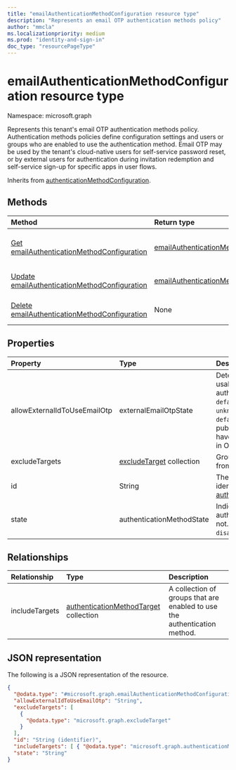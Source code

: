 ```yaml
---
title: "emailAuthenticationMethodConfiguration resource type"
description: "Represents an email OTP authentication methods policy"
author: "mmcla"
ms.localizationpriority: medium
ms.prod: "identity-and-sign-in"
doc_type: "resourcePageType"
---
```


# emailAuthenticationMethodConfiguration resource type

Namespace: microsoft.graph

Represents this tenant's email OTP authentication methods policy. Authentication methods policies define configuration settings and users or groups who are enabled to use the authentication method. Email OTP may be used by the tenant's cloud-native users for self-service password reset, or by external users for authentication during invitation redemption and self-service sign-up for specific apps in user flows.

Inherits from [authenticationMethodConfiguration](../resources/authenticationmethodconfiguration.md).

## Methods

|Method|Return type|Description|
|:---|:---|:---|
|[Get emailAuthenticationMethodConfiguration](../api/emailauthenticationmethodconfiguration-get.md)|[emailAuthenticationMethodConfiguration](../resources/emailauthenticationmethodconfiguration.md)|Read the properties and relationships of an emailAuthenticationMethodConfiguration object.|
|[Update emailAuthenticationMethodConfiguration](../api/emailauthenticationmethodconfiguration-update.md)|[emailAuthenticationMethodConfiguration](../resources/emailauthenticationmethodconfiguration.md)|Update the properties of an emailAuthenticationMethodConfiguration object.|
|[Delete emailAuthenticationMethodConfiguration](../api/emailauthenticationmethodconfiguration-delete.md)|None|Deletes an emailAuthenticationMethodConfiguration object.|

## Properties

|Property|Type|Description|
|:---|:---|:---|
|allowExternalIdToUseEmailOtp|externalEmailOtpState|Determines whether email OTP is usable by external users for authentication. Possible values are: `default`, `enabled`, `disabled`, `unknownFutureValue`. Tenants in the `default` state who did not use public preview will automatically have email OTP enabled beginning in October 2021.|
|excludeTargets|[excludeTarget](../resources/excludetarget.md) collection|Groups of users that are excluded from the policy.|
|id|String|The authentication method policy identifier. Inherited from [authenticationMethodConfiguration](../resources/authenticationmethodconfiguration.md).|
|state|authenticationMethodState|Indicates whether this authentication method is enabled or not. Possible values are: `enabled`, `disabled`.|

## Relationships

|Relationship|Type|Description|
|:---|:---|:---|
|includeTargets|[authenticationMethodTarget](../resources/authenticationmethodtarget.md) collection|A collection of groups that are enabled to use the authentication method.|

## JSON representation

The following is a JSON representation of the resource.
<!-- {
  "blockType": "resource",
  "keyProperty": "id",
  "@odata.type": "microsoft.graph.emailAuthenticationMethodConfiguration",
  "baseType": "microsoft.graph.authenticationMethodConfiguration",
  "openType": false
}
-->

```json
{
  "@odata.type": "#microsoft.graph.emailAuthenticationMethodConfiguration",
  "allowExternalIdToUseEmailOtp": "String",
  "excludeTargets": [
    {
      "@odata.type": "microsoft.graph.excludeTarget"
    }
  ],
  "id": "String (identifier)",
  "includeTargets": [ { "@odata.type": "microsoft.graph.authenticationMethodTarget" } ],
  "state": "String"
}
```
